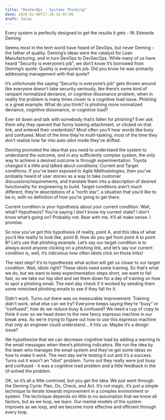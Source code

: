 ```yaml
---
title: "DevSecOps - Systems Thinking"
date: 2020-01-08T17:36:14-07:00
draft: false
---
```


Every system is perfectly designed to get the results it gets - W. Edwards Deming

Seems most in the tech world have heard of DevOps, but never Deming - the father of quality. Deming’s ideas were the catalyst for Lean Manufacturing, and in turn DevOps to DevSecOps. While many of us have heard “Security is everyone’s job”, we don’t know it’s borrowed from Deming’s quote: Quality is everyone’s job. Did you know he was primarily addressing management with that quote? 

It’s unfortunate the saying “Security is everyone’s job” gets thrown around like everyone doesn’t take security seriously, like there’s some kind of rampant normalized deviance, or cognitive dissonance problem, when in reality the problem is many times closer to a cognitive load issue. Phishing is a great example. What do you think? Is phishing more normalized deviance, cognitive dissonance, or cognitive load?

Ever sit down and talk with somebody that’s fallen for phishing? Ever ask them why they opened that funny looking attachment, or clicked on that link, and entered their credentials? Most often you’ll hear words like busy and confused. Most of the time they’re multi-tasking, most of the time they don’t realize how far into auto-pilot mode they’ve drifted. 

Deming promoted the idea that you need to understand the system to understand the outcome, and in any sufficiently complex system, the only way to achieve a desired outcome is through experimentation. Toyota changed it a little and talked about conditions: Current and Target conditions. If you’ve been exposed to Agile Methodologies, then you’ve probably heard of user stories as a way to take customer discussions/requirements, and translate them into a description of desired functionality for engineering to build. Target conditions aren’t much different, they’re descriptions of a “north star”, a situation that you’d like to be in, with no definition of how you’re going to get there. 

Current condition is your hypothesis about your current condition. Wait, what? Hypothesis? You're saying I don’t know my current state? I don’t know what’s going on? Probably not. Bear with me, it’ll all make sense. I promise. 

So now you’ve got this hypothesis of reality, point A, and this idea of what you’d like reality to look like, point B. How do you get from point A to point B? Let’s use that phishing example. Let’s say our target condition is to always avoid anyone clicking on a phishing link, and let’s say our current condition is, well, it’s ridiculous how often idiots click on those links! 

The next step? It’s to hypothesize what action will get us closer to our target condition. Wait, idiots right? These idiots need some training. So that’s what we do, but we want to keep experimentation steps short, we want to fail fast, so we take our top idiot and set them down for a day of training on how to spot a phishing email. The next day check if it worked by sending them some mimicked phishing emails to see if they fall for it. 

Didn’t work. Turns out there was no measurable improvement. Training didn’t work, what else can we try? Everyone keeps saying they’re “busy” or “confused”, how do we reduce busy & confused? We need a cup of copy to think it over so we head down to the new fancy espresso machine in our break area. As we’re trying to figure out how to use this espresso machine that only an engineer could understand... It hits us: Maybe it’s a design issue?

We hypothesize that we can decrease cognitive load by adding a warning to the email messages when there’s phishing indicators. We run the idea by the team who manages the email system and they’ve got some ideas on how to make it work. The next day we’re testing it out and it’s a success. Turns out it wasn’t an “idiot” problem. Turns out they really were just busy and confused - it was a cognitive load problem and a little feedback in the UI solved the problem.

OK, so it’s all a little contrived, but you get the idea. We just went through the Deming Cycle: Plan, Do, Check, and Act. It’s not magic, it’s just a simple technique to iterate towards improvement in a complex environment or system. The technique depends on little to no assumption that we know all factors, but as we loop, we learn. Our mental models of the system improves as we loop, and we become more effective and efficient through every loop.

